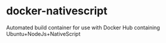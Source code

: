 # docker-nativescript
Automated build container for use with Docker Hub containing Ubuntu+NodeJs+NativeScript
